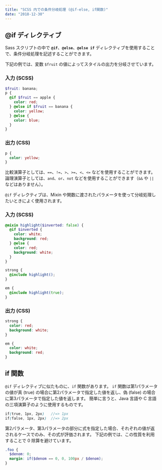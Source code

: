 ```yaml
---
title: "SCSS 内での条件分岐処理 (@if-else, if関数)"
date: "2018-12-30"
---
```


@if ディレクティブ
----

Sass スクリプトの中で **`@if`**、**`@else`**、**`@else if`** ディレクティブを使用することで、条件分岐処理を記述することができます。

下記の例では、変数 `$fruit` の値によってスタイルの出力を分岐させています。

### 入力 (SCSS)

~~~ scss
$fruit: banana;
p {
  @if $fruit == apple {
    color: red;
  } @else if $fruit == banana {
    color: yellow;
  } @else {
    color: blue;
  }
}
~~~

### 出力 (CSS)

~~~ css
p {
  color: yellow;
}
~~~

比較演算子としては、`==`、`!=`、`>`、`>=`、`<`、`<=` などを使用することができます。
論理演算子としては、`and`、`or`、`not` などを使用することができます（`&&` や `||` などはありません）。

`@if` ディレクティブは、Mixin や関数に渡されたパラメータを使って分岐処理したいときによく使用されます。

### 入力 (SCSS)

~~~ scss
@mixin highlight($inverted: false) {
  @if $inverted {
    color: white;
    background: red;
  } @else {
    color: red;
    background: white;
  }
}

strong {
  @include highlight();
}

em {
  @include highlight(true);
}
~~~

### 出力 (CSS)

~~~ css
strong {
  color: red;
  background: white;
}

em {
  color: white;
  background: red;
}
~~~


if 関数
----

`@if` ディレクティブに似たものに、`if` 関数があります。
`if` 関数は第1パラメータの値が真 (true) の場合に第2パラメータで指定した値を返し、偽 (false) の場合に第3パラメータで指定した値を返します。
簡単に言うと、Java 言語や C 言語の三項演算子のように使用するものです。

~~~ scss
if(true, 1px, 2px)   //=> 1px
if(false, 1px, 2px)  //=> 2px
~~~

第2パラメータ、第3パラメータの部分に式を指定した場合、それぞれの値が返されるケースでのみ、その式が評価されます。
下記の例では、この性質を利用することで 0 除算を避けています。

~~~ scss
.foo {
  $denom: 0;
  margin: if($denom == 0, 0, 100px / $denom);
}
~~~

